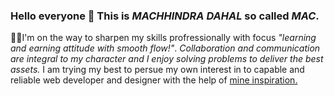 ### Hello everyone 👋 This is **_MACHHINDRA DAHAL_** so called **_MAC_**. 
👨‍💼I'm on the way to sharpen my skills profressionally with focus _"learning and earning attitude with smooth flow!"_. 
 _Collaboration and communication are integral to my character and I enjoy solving problems to deliver the best assets._
I am trying my best to persue my own interest in to capable and reliable web developer and designer with the help of [mine inspiration.](hackyourfuture.be)
                                                                                                         
                                                                                                                                                                                            
                                                                                           
                                                                                            
                                                                                            


<!--
**Macdahal/macdahal** is a ✨ _special_ ✨ repository because its `README.md` (this file) appears on your GitHub profile.

Here are some ideas to get you started:

- 🔭 I’m currently working on ...
- 🌱 I’m currently learning ...
- 👯 I’m looking to collaborate on ...
- 🤔 I’m looking for help with ...
- 💬 Ask me about ...
- 📫 How to reach me: ...
- 😄 Pronouns: ...
- ⚡ Fun fact: ...
-->
